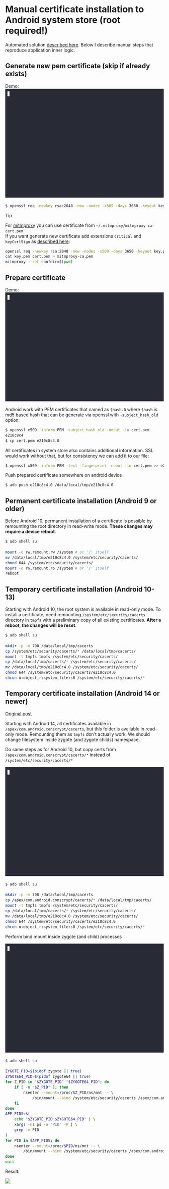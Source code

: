 # Manual certificate installation to Android system store (**root required!**)

Automated solution [described here](https://github.com/sysraccoon/adb-install-cert).
Below I describe manual steps that reproduce application inner logic.

## Generate new pem certificate (skip if already exists)

Demo:\
![demo-cert-gen](./demo-cert-gen.gif)

```sh
$ openssl req -newkey rsa:2048 -new -nodes -x509 -days 3650 -keyout key.pem -out cert.pem
```

> [!TIP]
> For [mitmproxy](https://github.com/mitmproxy/mitmproxy) you can use certificate from `~/.mitmproxy/mitmproxy-ca-cert.pem`\
> If you want generate new certificate add extensions `critical` and `keyCertSign` as [described here](https://docs.mitmproxy.org/stable/concepts-certificates/#using-a-custom-certificate-authority):
> ```sh
> openssl req -newkey rsa:2048 -new -nodes -x509 -days 3650 -keyout key.pem -out cert.pem -addext keyUsage=critical,keyCertSign
> cat key.pem cert.pem > mitmproxy-ca.pem
> mitmproxy --set confdir=$(pwd)
> ```

## Prepare certificate

Demo:\
![demo-prep-cert](./demo-prep-cert.gif)

Android work with PEM certificates that named as `$hash.0` where `$hash` is md5 based hash that can be generate via openssl with `-subject_hash_old` option:

```sh
$ openssl x509 -inform PEM -subject_hash_old -noout -in cert.pem
e210c8c4
$ cp cert.pem e210c8c4.0
```

All certificates in system store also contains additional information. SSL would work without that, but for consistency we can add it to our file:

```sh
$ openssl x509 -inform PEM -text -fingerprint -noout -in cert.pem >> e210c8c4.0
```

Push prepared certificate somewhere on android device

```sh
$ adb push e210c8c4.0 /data/local/tmp/e210c8c4.0
```

## Permanent certificate installation (Android 9 or older)

Before Android 10, permanent installation of a certificate is possible by remounting the root directory in read-write mode. **These changes may require a device reboot**.

```sh
$ adb shell su

mount -o rw,remount,rw /system # or '/' itself
mv /data/local/tmp/e210c8c4.0 /system/etc/security/cacerts/
chmod 644 /system/etc/security/cacerts/
mount -o ro,remount,ro /system # or '/' itself
reboot
```

## Temporary certificate installation (Android 10-13)

Starting with Android 10, the root system is available in read-only mode. To install a certificate, need remounting `/system/etc/security/cacerts` directory in `tmpfs` with a preliminary copy of all existing certificates. **After a reboot, the changes will be reset**.

```sh
$ adb shell su

mkdir -p -m 700 /data/local/tmp/cacerts
cp /system/etc/security/cacerts/* /data/local/tmp/cacerts/
mount -t tmpfs tmpfs /system/etc/security/cacerts/
cp /data/local/tmp/cacerts/* /system/etc/security/cacerts/
mv /data/local/tmp/e210c8c4.0 /system/etc/security/cacerts/
chmod 644 /system/etc/security/cacerts/e210c8c4.0
chcon u:object_r:system_file:s0 /system/etc/security/cacerts/*
```

## Temporary certificate installation (Android 14 or newer)

[Original post](https://httptoolkit.com/blog/android-14-install-system-ca-certificate/)

Starting with Android 14, all certificates available in `/apex/com.android.conscrypt/cacerts`, but this folder is available in read-only mode. Remounting them as `tmpfs` don't actually work. We should change filesystem inside zygote (and zygote childs) namespace.

Do same steps as for Android 10, but copy certs from `/apex/com.android.conscrypt/cacerts/*` instead of `/system/etc/security/cacerts/*`

![demo-android-14](./demo-android-14.gif)

```sh
$ adb shell su

mkdir -p -m 700 /data/local/tmp/cacerts
cp /apex/com.android.conscrypt/cacerts/* /data/local/tmp/cacerts/
mount -t tmpfs tmpfs /system/etc/security/cacerts/
cp /data/local/tmp/cacerts/* /system/etc/security/cacerts/
mv /data/local/tmp/e210c8c4.0 /system/etc/security/cacerts/
chmod 644 /system/etc/security/cacerts/e210c8c4.0
chcon u:object_r:system_file:s0 /system/etc/security/cacerts/*
```

Perform bind mount inside zygote (and child) processes

![demo-android-14-conscrypt](./demo-android-14-conscrypt.gif)
```sh
$ adb shell su

ZYGOTE_PID=$(pidof zygote || true)
ZYGOTE64_PID=$(pidof zygote64 || true)
for Z_PID in "$ZYGOTE_PID" "$ZYGOTE64_PID"; do
    if [ -n "$Z_PID" ]; then
        nsenter --mount=/proc/$Z_PID/ns/mnt -- \
            /bin/mount --bind /system/etc/security/cacerts /apex/com.android.conscrypt/cacerts
    fi
done
APP_PIDS=$(
    echo "$ZYGOTE_PID $ZYGOTE64_PID" | \
    xargs -n1 ps -o 'PID' -P | \
    grep -v PID
)
for PID in $APP_PIDS; do
    nsenter --mount=/proc/$PID/ns/mnt -- \
        /bin/mount --bind /system/etc/security/cacerts /apex/com.android.conscrypt/cacerts &
done
wait
```

Result:

<img src="./android-14-trusted-store-demo.gif" height="360">